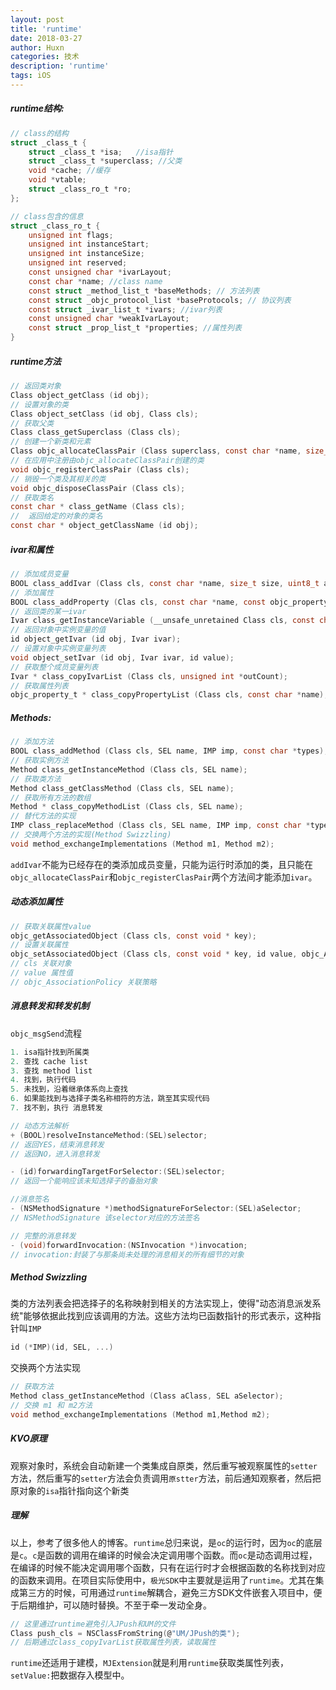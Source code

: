 ```yaml
---
layout: post
title: 'runtime'
date: 2018-03-27
author: Huxn
categories: 技术
description: 'runtime'
tags: iOS
---
```


##### runtime结构:

```c
// class的结构
struct _class_t {
    struct _class_t *isa;   //isa指针
    struct _class_t *superclass; //父类
    void *cache; //缓存
    void *vtable;
    struct _class_ro_t *ro;
};

// class包含的信息
struct _class_ro_t {
    unsigned int flags;
    unsigned int instanceStart;
    unsigned int instanceSize;
    unsigned int reserved;
    const unsigned char *ivarLayout;
    const char *name; //class name
    const struct _method_list_t *baseMethods; // 方法列表
    const struct _objc_protocol_list *baseProtocols; // 协议列表
    const struct _ivar_list_t *ivars; //ivar列表
    const unsigned char *weakIvarLayout;
    const struct _prop_list_t *properties; //属性列表
}
```

##### runtime方法

```c
// 返回类对象
Class object_getClass (id obj);
// 设置对象的类
Class object_setClass (id obj, Class cls);
// 获取父类
Class class_getSuperclass (Class cls);
// 创建一个新类和元素
Class objc_allocateClassPair (Class superclass, const char *name, size_t extraBytes);
// 在应用中注册由objc_allocateClassPair创建的类
void objc_registerClassPair (Class cls);
// 销毁一个类及其相关的类
void objc_disposeClassPair (Class cls);
// 获取类名
const char * class_getName (Class cls);
//  返回给定的对象的类名
const char * object_getClassName (id obj);
```

##### ivar和属性

```c
// 添加成员变量
BOOL class_addIvar (Class cls, const char *name, size_t size, uint8_t alignment, const char *types);
// 添加属性
BOOL class_addProperty (Clas cls, const char *name, const objc_property_attribute_t *attributes, unsigned int attributeCount);
// 返回类的某一ivar
Ivar class_getInstanceVariable (__unsafe_unretained Class cls, const char *name);
// 返回对象中实例变量的值
id object_getIvar (id obj, Ivar ivar);
// 设置对象中实例变量列表
void object_setIvar (id obj, Ivar ivar, id value);
// 获取整个成员变量列表
Ivar * class_copyIvarList (Class cls, unsigned int *outCount);
// 获取属性列表
objc_property_t * class_copyPropertyList (Class cls, const char *name);
```

##### Methods:  

```c
// 添加方法
BOOL class_addMethod (Class cls, SEL name, IMP imp, const char *types);
// 获取实例方法
Method class_getInstanceMethod (Class cls, SEL name);
// 获取类方法
Method class_getClassMethod (Class cls, SEL name);
// 获取所有方法的数组
Method * class_copyMethodList (Class cls, SEL name);
// 替代方法的实现
IMP class_replaceMethod (Class cls, SEL name, IMP imp, const char *types);
// 交换两个方法的实现(Method Swizzling)
void method_exchangeImplementations (Method m1, Method m2);
```
`addIvar`不能为已经存在的类添加成员变量，只能为运行时添加的类，且只能在`objc_allocateClassPair`和`objc_registerClasPair`两个方法间才能添加`ivar`。

##### 动态添加属性

```c
// 获取关联属性value
objc_getAssociatedObject (Class cls, const void * key);
// 设置关联属性
objc_setAssociatedObject (Class cls, const void * key, id value, objc_AssociationPolicy policy);
// cls 关联对象
// value 属性值
// objc_AssociationPolicy 关联策略
```

##### 消息转发和转发机制

`objc_msgSend`流程

```c
1. isa指针找到所属类
2. 查找 cache list
3. 查找 method list
4. 找到，执行代码
5. 未找到，沿着继承体系向上查找
6. 如果能找到与选择子类名称相符的方法，跳至其实现代码
7. 找不到，执行 消息转发
```

```c
// 动态方法解析
+ (BOOL)resolveInstanceMethod:(SEL)selector;
// 返回YES，结束消息转发
// 返回NO，进入消息转发
```

```c
- (id)forwardingTargetForSelector:(SEL)selector;
// 返回一个能响应该未知选择子的备胎对象
```

```c
//消息签名
- (NSMethodSignature *)methodSignatureForSelector:(SEL)aSelector;
// NSMethodSignature 该selector对应的方法签名
```

```c
// 完整的消息转发
- (void)forwardInvocation:(NSInvocation *)invocation;
// invocation:封装了与那条尚未处理的消息相关的所有细节的对象
```

##### Method Swizzling
类的方法列表会把选择子的名称映射到相关的方法实现上，使得"动态消息派发系统"能够依据此找到应该调用的方法。这些方法均已函数指针的形式表示，这种指针叫`IMP`  

```c
id (*IMP)(id, SEL, ...)
```

交换两个方法实现

```c
// 获取方法
Method class_getInstanceMethod (Class aClass, SEL aSelector);
// 交换 m1 和 m2方法
void method_exchangeImplementations (Method m1,Method m2);
```

##### KVO原理
观察对象时，系统会自动新建一个类集成自原类，然后重写被观察属性的`setter`方法，然后重写的`setter`方法会负责调用`原stter`方法，前后通知观察者，然后把原对象的`isa`指针指向这个新类


##### 理解
以上，参考了很多他人的博客。`runtime`总归来说，是`oc`的运行时，因为`oc`的底层是`c`。`c`是函数的调用在编译的时候会决定调用哪个函数。而`oc`是动态调用过程，在编译的时候不能决定调用哪个函数，只有在运行时才会根据函数的名称找到对应的函数来调用。在项目实际使用中，`极光SDK`中主要就是运用了`runtime`。尤其在集成第三方的时候，可用通过`runtime`解耦合，避免三方SDK文件嵌套入项目中，便于后期维护，可以随时替换。不至于牵一发动全身。

```c
// 这里通过runtime避免引入JPush和UM的文件
Class push_cls = NSClassFromString(@"UM/JPush的类");
// 后期通过class_copyIvarList获取属性列表，读取属性
```
`runtime`还适用于建模，`MJExtension`就是利用`runtime`获取类属性列表，`setValue:`把数据存入模型中。
